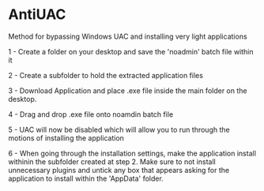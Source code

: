 # AntiUAC
Method for bypassing Windows UAC and installing very light applications


1 - Create a folder on your desktop and save the 'noadmin' batch file within it

2 - Create a subfolder to hold the extracted application files

3 - Download Application and place .exe file inside the main folder on the desktop.

4 - Drag and drop .exe file onto noamdin batch file

5 - UAC will now be disabled which will allow you to run through the motions of installing the application

6 - When going through the installation settings, make the application install withinin the subfolder created at step 2.
Make sure to not install unnecessary plugins and untick any box that appears asking for the application to install 
within the 'AppData' folder.
